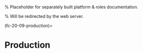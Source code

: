 % Placeholder for separately built platform & roles documentation.

% Will be redirected by the web server.

(fc-20-09-production)=

# Production
